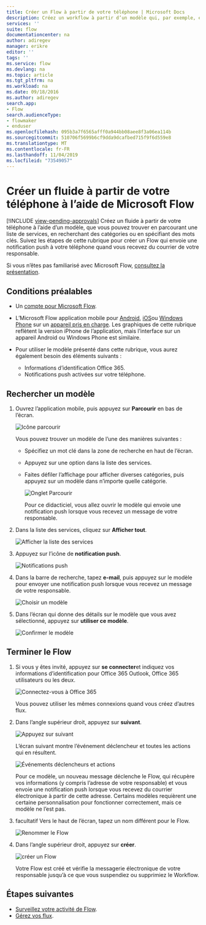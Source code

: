 ```yaml
---
title: Créer un Flow à partir de votre téléphone | Microsoft Docs
description: Créez un workflow à partir d’un modèle qui, par exemple, envoie une notification push lorsque vous recevez des messages à partir d’une adresse que vous spécifiez.
services: ''
suite: flow
documentationcenter: na
author: adiregev
manager: erikre
editor: ''
tags: ''
ms.service: flow
ms.devlang: na
ms.topic: article
ms.tgt_pltfrm: na
ms.workload: na
ms.date: 09/18/2016
ms.author: adiregev
search.app:
- Flow
search.audienceType:
- flowmaker
- enduser
ms.openlocfilehash: 095b3a7f6565afff0a944bb08aee8f3a06ea114b
ms.sourcegitcommit: 510706f5699b6cf9dda9dcafbed715f9f6d559e8
ms.translationtype: MT
ms.contentlocale: fr-FR
ms.lasthandoff: 11/04/2019
ms.locfileid: "73549057"
---
```

# <a name="create-a-flow-from-your-phone-by-using-microsoft-flow"></a>Créer un fluide à partir de votre téléphone à l’aide de Microsoft Flow
[!INCLUDE [view-pending-approvals](includes/cc-rebrand.md)]
Créez un fluide à partir de votre téléphone à l’aide d’un modèle, que vous pouvez trouver en parcourant une liste de services, en recherchant des catégories ou en spécifiant des mots clés. Suivez les étapes de cette rubrique pour créer un Flow qui envoie une notification push à votre téléphone quand vous recevez du courrier de votre responsable.

Si vous n’êtes pas familiarisé avec Microsoft Flow, [consultez la présentation](getting-started.md).

## <a name="prerequisites"></a>Conditions préalables
* Un [compte pour Microsoft Flow](sign-up-sign-in.md).
* L’Microsoft Flow application mobile pour [Android](https://aka.ms/flowmobiledocsandroid), [iOS](https://aka.ms/flowmobiledocsios)ou [Windows Phone](https://aka.ms/flowmobilewindows) sur un [appareil pris en charge](getting-started.md#use-the-mobile-app). Les graphiques de cette rubrique reflètent la version iPhone de l’application, mais l’interface sur un appareil Android ou Windows Phone est similaire.
* Pour utiliser le modèle présenté dans cette rubrique, vous aurez également besoin des éléments suivants :
  
  * Informations d’identification Office 365.
  * Notifications push activées sur votre téléphone.

## <a name="find-a-template"></a>Rechercher un modèle
1. Ouvrez l’application mobile, puis appuyez sur **Parcourir** en bas de l’écran.
   
    ![Icône parcourir](./media/mobile-create-flow/browse-icon.png)
   
    Vous pouvez trouver un modèle de l’une des manières suivantes :
   
   * Spécifiez un mot clé dans la zone de recherche en haut de l’écran.
   * Appuyez sur une option dans la liste des services.
   * Faites défiler l’affichage pour afficher diverses catégories, puis appuyez sur un modèle dans n’importe quelle catégorie.
     
       ![Onglet Parcourir](./media/mobile-create-flow/browse-tab.png)
     
     Pour ce didacticiel, vous allez ouvrir le modèle qui envoie une notification push lorsque vous recevez un message de votre responsable.
2. Dans la liste des services, cliquez sur **Afficher tout**.
   
    ![Afficher la liste des services](./media/mobile-create-flow/list-services.png)
3. Appuyez sur l’icône de **notification push**.
   
    ![Notifications push](./media/mobile-create-flow/push-notifications.png)
4. Dans la barre de recherche, tapez **e-mail**, puis appuyez sur le modèle pour envoyer une notification push lorsque vous recevez un message de votre responsable.
   
    ![Choisir un modèle](./media/mobile-create-flow/choose-template.png)
5. Dans l’écran qui donne des détails sur le modèle que vous avez sélectionné, appuyez sur **utiliser ce modèle**.
   
    ![Confirmer le modèle](./media/mobile-create-flow/confirm-template.png)

## <a name="finish-the-flow"></a>Terminer le Flow
1. Si vous y êtes invité, appuyez sur **se connecter**et indiquez vos informations d’identification pour Office 365 Outlook, Office 365 utilisateurs ou les deux.
   
    ![Connectez-vous à Office 365](./media/mobile-create-flow/office-signin.png)
   
    Vous pouvez utiliser les mêmes connexions quand vous créez d’autres flux.
2. Dans l’angle supérieur droit, appuyez sur **suivant**.
   
    ![Appuyez sur suivant](./media/mobile-create-flow/next.png)
   
    L’écran suivant montre l’événement déclencheur et toutes les actions qui en résultent.
   
    ![Événements déclencheurs et actions](./media/mobile-create-flow/flow-structure.png)
   
    Pour ce modèle, un nouveau message déclenche le Flow, qui récupère vos informations (y compris l’adresse de votre responsable) et vous envoie une notification push lorsque vous recevez du courrier électronique à partir de cette adresse. Certains modèles requièrent une certaine personnalisation pour fonctionner correctement, mais ce modèle ne l’est pas.
3. facultatif Vers le haut de l’écran, tapez un nom différent pour le Flow.
   
    ![Renommer le Flow](./media/mobile-create-flow/rename-flow.png)
4. Dans l’angle supérieur droit, appuyez sur **créer**.
   
    ![créer un Flow](./media/mobile-create-flow/create-flow.png)
   
    Votre Flow est créé et vérifie la messagerie électronique de votre responsable jusqu’à ce que vous suspendiez ou supprimiez le Workflow.

## <a name="next-steps"></a>Étapes suivantes
* [Surveillez votre activité de Flow](mobile-monitor-activity.md).
* [Gérez vos flux](mobile-manage-flows.md).

